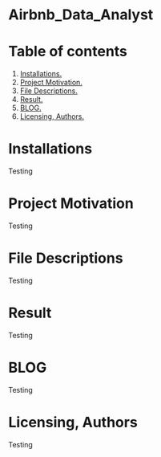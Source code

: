# Airbnb_Data_Analyst
# Table of contents
1. [Installations.](#install)       
2. [Project Motivation.](#proj)      
3. [File Descriptions.](#file)     
4. [Result.](#result)     
5. [BLOG.](#blog)    
6. [Licensing, Authors.](#author)    

<a name="install"></a>
# Installations

Testing

<a name="proj"></a>
# Project Motivation

Testing

<a name="file"></a>
# File Descriptions

Testing

<a name="result"></a>
# Result

Testing

<a name="blog"></a>
# BLOG

Testing

<a name="author"></a>
# Licensing, Authors

Testing

